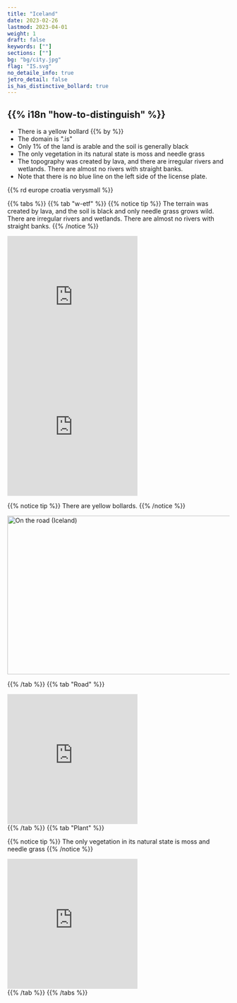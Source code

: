 ```yaml
---
title: "Iceland"
date: 2023-02-26
lastmod: 2023-04-01
weight: 1
draft: false
keywords: [""]
sections: [""]
bg: "bg/city.jpg"
flag: "IS.svg"
no_detaile_info: true
jetro_detail: false
is_has_distinctive_bollard: true
---
```



<div class="main-desciption country-description">
    <h2 class="section-title">{{% i18n "how-to-distinguish" %}}</h2>
    <ul class="rule-list">
        <li>There is a <span class="quiz">yellow bollard</span> {{% by %}}</li>
        <li>The domain is <span class="quiz">".is"</span> </li>
        <li>Only 1% of the land is arable and the soil is generally <span class="quiz">black</span></li>
        <li>The only vegetation in its natural state is <span class="quiz">moss and needle grass</span></li>
        <li>The topography was created by lava, and there are irregular rivers and wetlands. There are almost no rivers with straight banks.</li>
        <li>Note that there is no blue line on the left side of the license plate.</li>
    </ul>
    {{% rd europe croatia verysmall %}}
</div>


{{% tabs  %}}
{{% tab "w-etf" %}}
{{% notice tip %}}
The terrain was created by lava, and the soil is black and only needle grass grows wild. There are irregular rivers and wetlands. There are almost no rivers with straight banks.
{{% /notice %}}
<div class="googlemap-if">
<iframe src="https://www.google.com/maps/embed?pb=!4v1681046894334!6m8!1m7!1sRzTciVgx26gnHPgfNmPCOQ!2m2!1d65.4814547383635!2d-20.44760663786336!3f332.34064822768033!4f-11.309445519364033!5f0.7820865974627469" width="295" height="295" style="border:0;" allowfullscreen="" loading="lazy" referrerpolicy="no-referrer-when-downgrade"></iframe>
<iframe src="https://www.google.com/maps/embed?pb=!4v1681046715413!6m8!1m7!1s15ngz1DaHwg6Fxgz_Sn9rg!2m2!1d65.03385533950039!2d-14.60018371978511!3f267.4992336347642!4f-10.343061182729315!5f1.5162039588915905" width="295" height="295" style="border:0;" allowfullscreen="" loading="lazy" referrerpolicy="no-referrer-when-downgrade"></iframe>
</div>


{{% notice tip %}}
There are <span class="quiz">yellow</span> bollards.
{{% /notice %}}
<div class="googlemap-if">
<a data-flickr-embed="true" href="https://www.flickr.com/photos/ramona_muntean/32694619890/in/photolist-RP7tqW-XcZHVq-iucKap-Ydw2Cz-DBUi4Q-2ccSLp5-wevh6J-RGga47-ogApam-ZWzscu-7dQDcK-ab449P-C1vXZk-2b3azZJ-JdNHrR-JWbsNs-VLqCzo-Xxd4Tb-21EEaBi-MHq6HL-fLdJ8N-872WjC-28Czfvb-21C3Nqh-2citSLd-XXqtKJ-23rsMVh-26K66oy-M7UE3f-dmd8MQ-LRdoEu-ZGWuZU-vXxhFw-KVHymC-LNdnAb-29g5CeQ-MKqspm-2csK6Pd-2bPEBcT-jkzHKz-RpirUi-J66oJy-21kHhxo-LRzPek-KGQSUn-25uDKvV-RTvdjr-SxvLCf-76edeU-JwSxgi" title="On the road (Iceland)"><img src="https://live.staticflickr.com/2516/32694619890_183450c963_z.jpg" width="640" height="360" alt="On the road (Iceland)"/></a><script async src="//embedr.flickr.com/assets/client-code.js" charset="utf-8"></script>
</div>

{{% /tab %}}
{{% tab "Road" %}}
<div class="googlemap-if">
<iframe src="https://www.google.com/maps/embed?pb=!4v1681046931645!6m8!1m7!1sh2wQaymPMFFX85UI1Ob6TQ!2m2!1d64.47604090738368!2d-14.49618073734571!3f158.88383826148194!4f-3.0972084823761037!5f3.325193203789971" width="295" height="295" style="border:0;" allowfullscreen="" loading="lazy" referrerpolicy="no-referrer-when-downgrade"></iframe>
</div>
{{% /tab %}}
{{% tab "Plant" %}}

{{% notice tip %}}
The only vegetation in its natural state is <span class="quiz">moss and needle grass</span>
{{% /notice %}}

<div class="googlemap-if">
<iframe src="https://www.google.com/maps/embed?pb=!4v1681046894334!6m8!1m7!1sRzTciVgx26gnHPgfNmPCOQ!2m2!1d65.4814547383635!2d-20.44760663786336!3f332.34064822768033!4f-11.309445519364033!5f0.7820865974627469" width="295" height="295" style="border:0;" allowfullscreen="" loading="lazy" referrerpolicy="no-referrer-when-downgrade"></iframe>
</div>
{{% /tab %}}
{{% /tabs %}}
